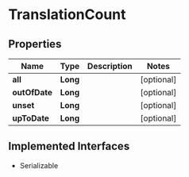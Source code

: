 

# TranslationCount


## Properties

| Name | Type | Description | Notes |
|------------ | ------------- | ------------- | -------------|
|**all** | **Long** |  |  [optional] |
|**outOfDate** | **Long** |  |  [optional] |
|**unset** | **Long** |  |  [optional] |
|**upToDate** | **Long** |  |  [optional] |


## Implemented Interfaces

* Serializable


